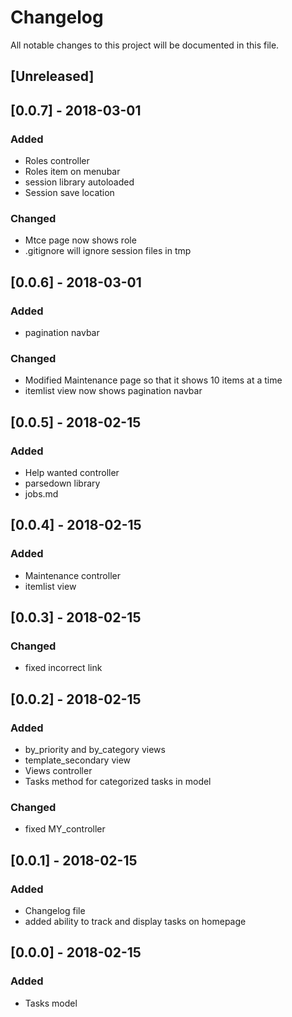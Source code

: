 # Changelog

All notable changes to this project will be documented in this file.

## [Unreleased]
## [0.0.7] - 2018-03-01
### Added
- Roles controller
- Roles item on menubar
- session library autoloaded
- Session save location


### Changed
- Mtce page now shows role
- .gitignore will ignore session files in tmp


## [0.0.6] - 2018-03-01
### Added
- pagination navbar

### Changed
- Modified Maintenance page so that it shows 10 items at a time
- itemlist view now shows pagination navbar
## [0.0.5] - 2018-02-15
### Added
- Help wanted controller
- parsedown library
- jobs.md

## [0.0.4] - 2018-02-15
### Added
- Maintenance controller
- itemlist view

## [0.0.3] - 2018-02-15
### Changed
- fixed incorrect link

## [0.0.2] - 2018-02-15
### Added
- by_priority and by_category views
- template_secondary view
- Views controller
- Tasks method for categorized tasks in model

### Changed
- fixed MY_controller

## [0.0.1] - 2018-02-15
### Added
- Changelog file
- added ability to track and display tasks on homepage

## [0.0.0] - 2018-02-15
### Added 
- Tasks model